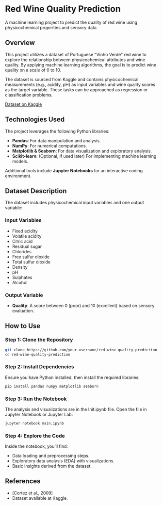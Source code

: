 # **Red Wine Quality Prediction**

A machine learning project to predict the quality of red wine using physicochemical properties and sensory data.

## **Overview**

This project utilizes a dataset of Portuguese "Vinho Verde" red wine to explore the relationship between physicochemical attributes and wine quality. By applying machine learning algorithms, the goal is to predict wine quality on a scale of 0 to 10.

The dataset is sourced from Kaggle and contains physicochemical measurements (e.g., acidity, pH) as input variables and wine quality scores as the target variable. These tasks can be approached as regression or classification problems.

[Dataset on Kaggle](https://www.kaggle.com/datasets/uciml/red-wine-quality-cortez-et-al-2009?datasetId=4458&sortBy=voteCount)

## **Technologies Used**

The project leverages the following Python libraries:

- **Pandas**: For data manipulation and analysis.
- **NumPy**: For numerical computations.
- **Matplotlib & Seaborn**: For data visualization and exploratory analysis.
- **Scikit-learn**: (Optional, if used later) For implementing machine learning models.

Additional tools include **Jupyter Notebooks** for an interactive coding environment.

## **Dataset Description**

The dataset includes physicochemical input variables and one output variable:

### **Input Variables**

- Fixed acidity
- Volatile acidity
- Citric acid
- Residual sugar
- Chlorides
- Free sulfur dioxide
- Total sulfur dioxide
- Density
- pH
- Sulphates
- Alcohol

### **Output Variable**

- **Quality**: A score between 0 (poor) and 10 (excellent) based on sensory evaluation.

## **How to Use**

### **Step 1: Clone the Repository**

```bash
git clone https://github.com/your-username/red-wine-quality-prediction.git
cd red-wine-quality-prediction
```

### **Step 2: Install Dependencies**

Ensure you have Python installed, then install the required libraries:

```bash
pip install pandas numpy matplotlib seaborn
```

### **Step 3: Run the Notebook**

The analysis and visualizations are in the Init.ipynb file. Open the file in Jupyter Notebook or Jupyter Lab:

```bash
jupyter notebook main.ipynb
```

### **Step 4: Explore the Code**

Inside the notebook, you’ll find:

- Data loading and preprocessing steps.
- Exploratory data analysis (EDA) with visualizations.
- Basic insights derived from the dataset.

## References

- [Cortez et al., 2009]
- Dataset available at Kaggle.
